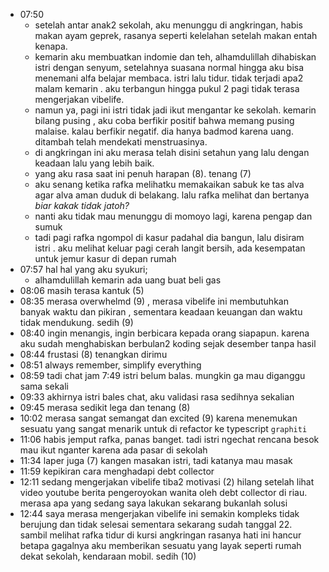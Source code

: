 - 07:50
	- setelah antar anak2 sekolah, aku menunggu di angkringan, habis makan ayam geprek, rasanya seperti kelelahan setelah makan entah kenapa.
	- kemarin aku membuatkan indomie dan teh, alhamdulillah dihabiskan istri dengan senyum, setelahnya suasana normal hingga aku bisa menemani alfa belajar membaca. istri lalu tidur. tidak terjadi apa2 malam kemarin . aku terbangun hingga pukul 2 pagi tidak terasa mengerjakan vibelife.
	- namun ya, pagi ini istri tidak jadi ikut mengantar ke sekolah. kemarin bilang pusing , aku coba berfikir positif bahwa memang pusing malaise. kalau berfikir negatif. dia hanya badmod karena uang. ditambah telah mendekati menstruasinya.
	- di angkringan ini aku merasa telah disini setahun yang lalu dengan keadaan lalu yang lebih baik.
	- yang aku rasa saat ini penuh harapan (8). tenang (7)
	- aku senang ketika rafka melihatku memakaikan sabuk ke tas alva agar alva aman duduk di belakang. lalu rafka melihat dan bertanya _biar kakak tidak jatoh?_
	- nanti aku tidak mau menunggu di momoyo lagi, karena pengap dan sumuk
	- tadi pagi rafka ngompol di kasur padahal dia bangun, lalu disiram istri . aku melihat keluar pagi cerah langit bersih, ada kesempatan untuk jemur kasur di depan rumah
- 07:57 hal hal yang aku syukuri;
	- alhamdulillah kemarin ada uang buat beli gas
- 08:06 masih terasa kantuk (5)
- 08:35 merasa overwhelmd (9) , merasa vibelife ini membutuhkan banyak waktu dan pikiran , sementara keadaan keuangan dan waktu tidak mendukung. sedih (9)
- 08:40 ingin menangis, ingin berbicara kepada orang siapapun. karena aku sudah menghabiskan berbulan2 koding sejak desember tanpa hasil
- 08:44 frustasi (8) tenangkan dirimu
- 08:51 always remember, simplify everything
- 08:59 tadi chat jam 7:49 istri belum balas. mungkin ga mau diganggu sama sekali
- 09:33 akhirnya istri bales chat, aku validasi rasa sedihnya sekalian
- 09:45 merasa sedikit lega dan tenang (8)
- 10:02 merasa sangat semangat dan excited (9) karena menemukan sesuatu yang sangat menarik untuk di refactor ke typescript ``graphiti``
- 11:06 habis jemput rafka, panas banget. tadi istri ngechat rencana besok mau ikut nganter karena ada pasar di sekolah
- 11:34 laper juga (7) kangen masakan istri, tadi katanya mau masak
- 11:59 kepikiran cara menghadapi debt collector
- 12:11 sedang mengerjakan vibelife tiba2 motivasi (2) hilang setelah lihat video youtube berita pengeroyokan wanita oleh debt collector di riau. merasa apa yang sedang saya lakukan sekarang bukanlah solusi
- 12:44 saya merasa mengerjakan vibelife ini semakin kompleks tidak berujung dan tidak selesai sementara sekarang sudah tanggal 22. sambil melihat rafka tidur di kursi angkringan rasanya hati ini hancur betapa gagalnya aku memberikan sesuatu yang layak seperti rumah dekat sekolah, kendaraan mobil. sedih (10)